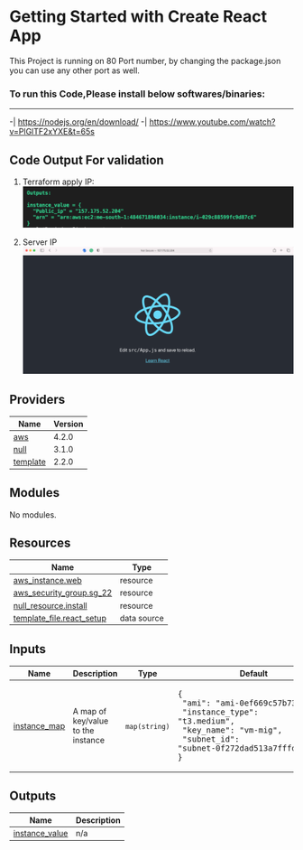 # Getting Started with Create React App

This Project is running on 80 Port number, by changing the package.json you can use any other port as well.

### To run this Code,Please install below softwares/binaries:
-------------------------------------------------------------
-| https://nodejs.org/en/download/
-| https://www.youtube.com/watch?v=PlGlTF2xYXE&t=65s

## Code Output For validation

1. Terraform apply IP:
![alt text](docs/output.png)

2. Server IP
![alt text](docs/ec2-ip.png)

## Providers

| Name | Version |
|------|---------|
| <a name="provider_aws"></a> [aws](#provider\_aws) | 4.2.0 |
| <a name="provider_null"></a> [null](#provider\_null) | 3.1.0 |
| <a name="provider_template"></a> [template](#provider\_template) | 2.2.0 |

## Modules

No modules.

## Resources

| Name | Type |
|------|------|
| [aws_instance.web](https://registry.terraform.io/providers/hashicorp/aws/latest/docs/resources/instance) | resource |
| [aws_security_group.sg_22](https://registry.terraform.io/providers/hashicorp/aws/latest/docs/resources/security_group) | resource |
| [null_resource.install](https://registry.terraform.io/providers/hashicorp/null/latest/docs/resources/resource) | resource |
| [template_file.react_setup](https://registry.terraform.io/providers/hashicorp/template/latest/docs/data-sources/file) | data source |

## Inputs

| Name | Description | Type | Default | Required |
|------|-------------|------|---------|:--------:|
| <a name="input_instance_map"></a> [instance\_map](#input\_instance\_map) | A map of key/value to the instance | `map(string)` | <pre>{<br>  "ami": "ami-0ef669c57b73af73b",<br>  "instance_type": "t3.medium",<br>  "key_name": "vm-mig",<br>  "subnet_id": "subnet-0f272dad513a7fffd"<br>}</pre> | no |

## Outputs

| Name | Description |
|------|-------------|
| <a name="output_instance_value"></a> [instance\_value](#output\_instance\_value) | n/a |